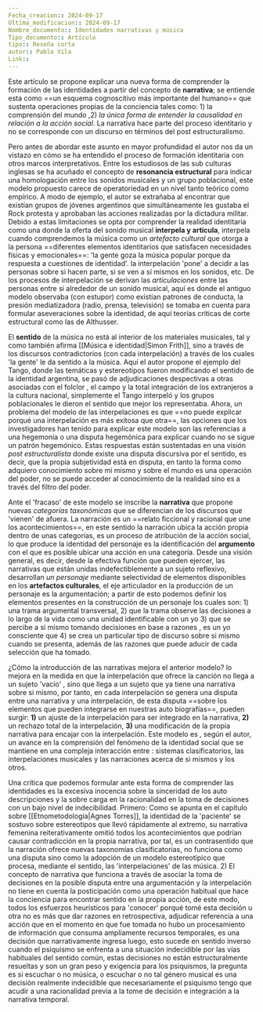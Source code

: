 ```yaml
---
Fecha_creacion:: 2024-09-17
Ultima_modificacion:: 2024-09-17
Nombre_documento:: Identidades narrativas y música
Tipo_documento:: Artículo 
tipo:: Reseña corta
autor:: Pablo Vila
Link:: 
---
```


Este artículo se propone explicar una nueva forma de comprender la formación de las identidades a partir del concepto de **narrativa**; se entiende esta como ==un esquema cognoscitivo más importante del humano== que sustenta operaciones propias de la conciencia tales como: 1) la comprensión del mundo ,2) *la única forma de entender la causalidad en relación a la acción social*. La narrativa hace parte del proceso identitario y no se corresponde con un discurso en términos del post estructuralismo. 

Pero antes de abordar este asunto en mayor profundidad el autor nos da un vistazo en cómo se ha entendido el proceso de formación identitaria con otros marcos interpretativos. Entre los estudiosos de las sub culturas inglesas se ha acuñado el concepto de **resonancia estructural**  para indicar una homologación entre los sonidos musicales y un grupo poblacional, este modelo propuesto carece de operatoriedad en un nivel tanto teórico como empírico. A modo de ejemplo, el autor se extrañaba al encontrar que existían grupos de jóvenes argentinos que simultáneamente les gustaba el Rock protesta y aprobaban las acciones realizadas por la dictadura militar. Debido a estas limitaciones se opta por comprender la realidad identitaria como una donde la oferta del sonido musical **interpela y articula**, interpela cuando comprendemos la música como un *artefacto cultural* que otorga a la persona ==diferentes elementos identitarios que satisfacen necesidades físicas y emocionales==: 'la gente goza la música popular porque da respuesta a cuestiones de identidad'. la interpelación 'pone' a decidir a las personas sobre si hacen parte, si se ven a sí mismos en los sonidos, etc. De los procesos de interpelación se derivan las *articulaciones* entre las personas entre si alrededor de un sonido musical, aquí es donde el antiguo modelo observaba (con estupor) como existían patrones de conducta, la presión mediatizadora (radio, prensa, televisión) se tomaba en cuenta para formular aseveraciones sobre la identidad, de aquí teorías críticas de corte estructural como las de Althusser. 

El **sentido** de la música no está al interior de los materiales musicales, tal y como también afirma [[Música e identidad|Simon Frith]], sino a través de los discursos contradictorios (con cada interpelación) a través de los cuales 'la gente' le da sentido a la música. Aquí el autor propone el ejemplo del Tango, donde las temáticas y estereotipos fueron modificando el sentido de la identidad argentina, se pasó de adjudicaciones despectivas a otras asociadas con el folclor , el campo y la total integración de los extranjeros a la cultura nacional, simplemente el Tango interpeló y los grupos poblacionales le dieron el sentido que mejor los representaba. Ahora, un problema del modelo de las interpelaciones es que ==no puede explicar porqué una interpelación es más exitosa que otra==, las opciones que los investigadores han tenido para explicar este modelo son las referencias a una hegemonía o una disputa hegemónica para explicar cuando no se sigue un patrón hegemónico. Estas respuestas están sustentadas en una visión *post estructuralista* donde existe una disputa discursiva por el sentido, es decir, que la propia subjetividad está en disputa, en tanto la forma como adquiero conocimiento sobre mi mismo y sobre el mundo es una operación del poder, no se puede acceder al conocimiento de la realidad sino es a través del filtro del poder. 

Ante el 'fracaso' de este modelo se inscribe la **narrativa** que propone nuevas *categorías taxonómicas* que se diferencian de los discursos que 'vienen' de afuera. La narración es un ==relato ficcional y racional que une los acontecimientos==, en este sentido la narración ubica la acción propia dentro de unas categorías, es un proceso de atribución de la acción social, lo que produce la identidad del personaje es la identificación del **argumento** con el que es posible ubicar una acción en una categoría. Desde una visión general, es decir, desde la efectiva función que pueden ejercer, las narrativas que están unidas indefectiblemente a un sujeto reflexivo, desarrollan *un personaje* mediante selectividad de elementos disponibles en los **artefactos culturales**, el eje articulador en la producción de un personaje es la argumentación; a partir de esto podemos definir los elementos presentes en la construcción de un personaje los cuales son: 1) una trama argumental transversal, 2) que la trama observe las decisiones a lo largo de la vida como una unidad identificable con un yo  3) que se percibe a si mismo tomando decisiones en base a razones , es un yo consciente que 4) se crea un particular tipo de discurso sobre si mismo cuando se presenta, además de las razones que puede aducir de cada selección que ha tomado. 

¿Cómo la introducción de las narrativas mejora el anterior modelo? lo mejora en la medida en que la interpelación que ofrece la canción no llega  a un sujeto 'vacío' , sino que llega a un sujeto que ya tiene una narrativa sobre si mismo, por tanto, en cada interpelación se genera una disputa entre una narrativa y una interpelación, de esta disputa ==sobre los elementos que pueden integrarse en nuestras auto biografías==, pueden surgir: **1)** un ajuste de la interpelación para ser integrado en la narrativa, **2)** un rechazo total de la interpelación, **3)** una modificación de la propia narrativa para encajar con la interpelación. Este modelo es , según el autor, un avance en la comprensión del fenómeno de la identidad social que se mantiene en una compleja interacción entre : sistemas clasificatorios, las interpelaciones musicales y las narraciones acerca de si mismos y los otros. 

Una crítica que podemos formular ante esta forma de comprender las identidades es la excesiva inocencia sobre la sinceridad de los auto descripciones y la sobre carga en la racionalidad en la toma de decisiones con un bajo nivel de indecibilidad. Primero:  Como se apunta en el capítulo sobre [[Etnometodología|Agnes Torres]], la identidad de la 'paciente' se sostuvo sobre estereotipos que llevó rápidamente al extremo, su narrativa femenina reiterativamente omitió todos los acontecimientos que podrían causar contradicción en la propia narrativa, por tal, es un contrasentido que la narración ofrece nuevas taxonomías clasificatorias, no funciona como una disputa sino como la adopción de un modelo estereotípico que procesa, mediante el sentido, las 'interpelaciones' de las música.  2) El concepto de narrativa que funciona a través de asociar la toma de decisiones en la posible disputa entre una argumentación y la interpelación no tiene en cuenta la posticipación como una operación habitual que hace la conciencia para encontrar sentido en la propia acción, de este modo, todos los esfuerzos heurísticos para 'conocer' porqué tomé esta decisión u otra no es más que dar razones en retrospectiva, adjudicar referencia a una acción que en el momento en que fue tomada no hubo un procesamiento de información que consuma ampliamente recursos temporales, es una decisión que narrativamente ingresa luego, esto sucede en sentido inverso cuando el psiquismo se enfrenta a una situación indecidible por las vías habituales del sentido común, estas decisiones no están estructuralmente resueltas y son un gran peso y exigencia para los psiquismos, la pregunta es si escuchar o no música, o escuchar o no tal género musical es una decisión realmente indecidible que necesariamente el psiquismo tengo que acudir a una racionalidad previa a la tome de decisión e integración a la narrativa temporal.              



 

